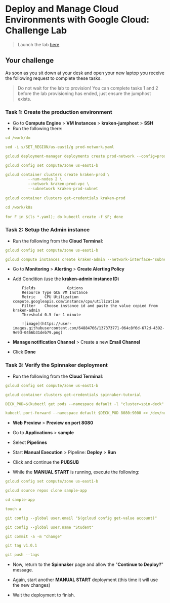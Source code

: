 # Deploy and Manage Cloud Environments with Google Cloud: Challenge Lab

> Launch the lab [here](https://google.qwiklabs.com/quests/121?utm_source=google&utm_medium=lp&utm_campaign=gcpskills)

## Your challenge

As soon as you sit down at your desk and open your new laptop you receive the following request to complete these tasks.

> Do not wait for the lab to provision! You can complete tasks 1 and 2 before the lab provisioning has ended, just ensure the jumphost exists.

### Task 1: Create the production environment

* Go to **Compute Engine** > **VM Instances** >  **kraken-jumphost** > **SSH**
* Run the following there:

```yaml
cd /work/dm

sed -i s/SET_REGION/us-east1/g prod-network.yaml

gcloud deployment-manager deployments create prod-network --config=prod-network.yaml

gcloud config set compute/zone us-east1-b

gcloud container clusters create kraken-prod \
          --num-nodes 2 \
          --network kraken-prod-vpc \
          --subnetwork kraken-prod-subnet
          
gcloud container clusters get-credentials kraken-prod

cd /work/k8s
        
for F in $(ls *.yaml); do kubectl create -f $F; done
```

### Task 2: Setup the Admin instance

* Run the following from the **Cloud Terminal**:

```yaml
gcloud config set compute/zone us-east1-b

gcloud compute instances create kraken-admin --network-interface="subnet=kraken-mgmt-subnet" --network-interface="subnet=kraken-prod-subnet"

```

* Go to **Monitoring** > **Alerting** > **Create Alerting Policy**

* Add Condition (use the **kraken-admin instance ID**)

          Fields	          Options
          Resource Type	GCE VM Instance
          Metric	CPU Utilization compute.googleapis.com/instance/cpu/utilization
          Filter	Choose instance id and paste the value copied from kraken-admin
          Threshold	0.5 for 1 minute

          ![image](https://user-images.githubusercontent.com/64884766/137373771-064c8f6d-672d-4392-9e9d-0466b31deb79.png)


* **Manage notification Channel** > Create a new **Email Channel** 

* Click **Done**

### Task 3: Verify the Spinnaker deployment

* Run the following from the **Cloud Terminal**:

```yaml
gcloud config set compute/zone us-east1-b

gcloud container clusters get-credentials spinnaker-tutorial

DECK_POD=$(kubectl get pods --namespace default -l "cluster=spin-deck" -o jsonpath="{.items[0].metadata.name}")

kubectl port-forward --namespace default $DECK_POD 8080:9000 >> /dev/null &
```

* **Web Preview** > **Preview on port 8080**

* Go to **Applications** > **sample**

* Select **Pipelines**

* Start **Manual Execution** > Pipeline: **Deploy** > **Run**

* Click and continue the **PUBSUB**

* While the **MANUAL START** is running, execute the following:

```yaml
gcloud config set compute/zone us-east1-b

gcloud source repos clone sample-app

cd sample-app

touch a

git config --global user.email "$(gcloud config get-value account)"

git config --global user.name "Student"

git commit -a -m "change"

git tag v1.0.1

git push --tags
```

* Now, return to the **Spinnaker** page and allow the "**Continue to Deploy?**" message.

* Again, start another **MANUAL START** deployment (this time it will use the new changes)

* Wait the deployment to finish.
